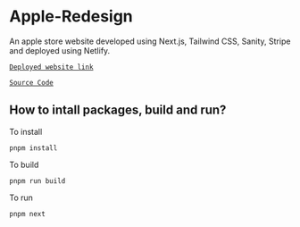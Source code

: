 # Apple-Redesign

An apple store website developed using Next.js, Tailwind CSS, Sanity, Stripe and deployed using Netlify.

  [`Deployed website link`]()

  [`Source Code`](https://github.com/rashikashaw/portfolio/tree/main/apps/apple-redesign)

## How to intall packages, build and run?
To install
```
pnpm install
```
To build   
```
pnpm run build
```
 To run
``` 
pnpm next 
```
